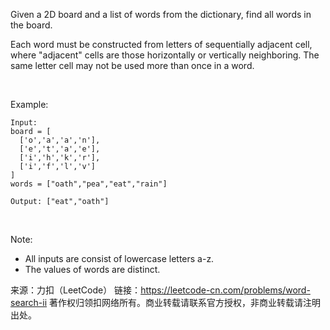 Given a 2D board and a list of words from the dictionary, find all words in the board.

Each word must be constructed from letters of sequentially adjacent cell, where "adjacent" cells are those horizontally or vertically neighboring. The same letter cell may not be used more than once in a word.

 

Example:

    Input: 
    board = [
      ['o','a','a','n'],
      ['e','t','a','e'],
      ['i','h','k','r'],
      ['i','f','l','v']
    ]
    words = ["oath","pea","eat","rain"]

    Output: ["eat","oath"]
 

Note:

* All inputs are consist of lowercase letters a-z.
* The values of words are distinct.


来源：力扣（LeetCode）
链接：https://leetcode-cn.com/problems/word-search-ii
著作权归领扣网络所有。商业转载请联系官方授权，非商业转载请注明出处。
